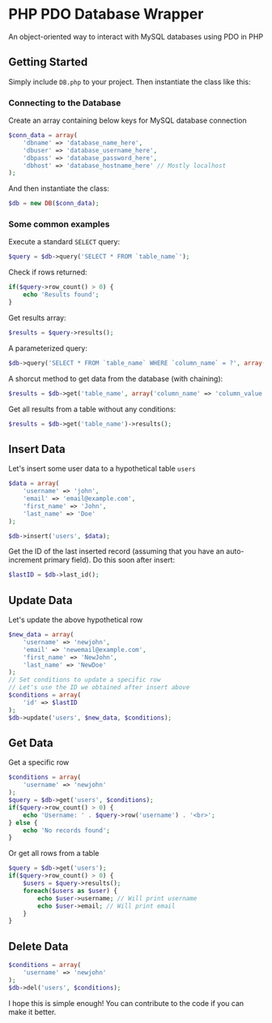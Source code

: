 # PHP PDO Database Wrapper
An object-oriented way to interact with MySQL databases using PDO in PHP

## Getting Started
Simply include `DB.php` to your project. Then instantiate the class like this:

### Connecting to the Database
Create an array containing below keys for MySQL database connection
```php
$conn_data = array(
	'dbname' => 'database_name_here',
	'dbuser' => 'database_username_here',
	'dbpass' => 'database_password_here',
	'dbhost' => 'database_hostname_here' // Mostly localhost
);
```
And then instantiate the class:
```php
$db = new DB($conn_data);
```
### Some common examples
Execute a standard `SELECT` query:
```php
$query = $db->query('SELECT * FROM `table_name`');
```
Check if rows returned:
```php
if($query->row_count() > 0) {
	echo 'Results found';
}
```
Get results array:
```php
$results = $query->results();
```
A parameterized query:
```php
$db->query('SELECT * FROM `table_name` WHERE `column_name` = ?', array('column_name_value'));
```
A shorcut method to get data from the database (with chaining):
```php
$results = $db->get('table_name', array('column_name' => 'column_value'))->results();
```
Get all results from a table without any conditions:
```php
$results = $db->get('table_name')->results();
```
## Insert Data
Let's insert some user data to a hypothetical table `users`
```php
$data = array(
	'username' => 'john',
	'email' => 'email@example.com',
	'first_name' => 'John',
	'last_name' => 'Doe'
);

$db->insert('users', $data);
```
Get the ID of the last inserted record (assuming that you have an auto-increment primary field). Do this soon after insert:
```php
$lastID = $db->last_id();
```
## Update Data
Let's update the above hypothetical row
```php
$new_data = array(
	'username' => 'newjohn',
	'email' => 'newemail@example.com',
	'first_name' => 'NewJohn',
	'last_name' => 'NewDoe'
);
// Set conditions to update a specific row
// Let's use the ID we obtained after insert above
$conditions = array(
	'id' => $lastID
);
$db->update('users', $new_data, $conditions);
```
## Get Data
Get a specific row
```php
$conditions = array(
	'username' => 'newjohn'
);
$query = $db->get('users', $conditions);
if($query->row_count() > 0) {
	echo 'Username: ' . $query->row('username') . '<br>';
} else {
	echo 'No records found';
}
```
Or get all rows from a table
```php
$query = $db->get('users');
if($query->row_count() > 0) {
	$users = $query->results();
	foreach($users as $user) {
		echo $user->username; // Will print username
		echo $user->email; // Will print email
	} 
}
```
## Delete Data
```php
$conditions = array(
	'username' => 'newjohn'
);
$db->del('users', $conditions);
```

I hope this is simple enough! You can contribute to the code if you can make it better.
